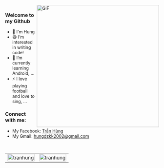 <img align="right" alt="GIF" src="https://cdn.dribbble.com/users/1059583/screenshots/4171367/coding-freak.gif" width="400"/>

### Welcome to my Github
- 👋  I'm Hung
- 😄  I’m interested in writing code!
- 🌱  I’m currently learning Android, ...
- ⚡  I love playing football and love to sing, ...
### Connect with me:
- My Facebook: <a href="https://www.facebook.com/tthung14">Trần Hùng</a>
- My Gmail: hungdzkk2002@gmail.com

<br>

<table style="width:100%;">
  <tr>
    <td>
      <img src="https://github-readme-stats.vercel.app/api/top-langs/?username=tthung14&bg_color=FFFFFF00&text_color=179fa3&layout=compact&hide=CSS&langs_count=10&custom_title=Top%20ngôn%20ngữ%20được%20dùng" alt="tranhung" width="100%"/>    
    </td>
    <td>
      <img src="https://github-readme-stats.vercel.app/api?username=tthung14&bg_color=FFFFFF00&text_color=179fa3&show_icons=true&count_private=true&include_all_commits=true&custom_title=Hoạt%20động%20trên%20Github" alt="tranhung" width="100%"/>
    </td>
  </tr>
</table>
